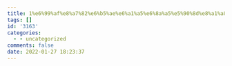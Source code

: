 ```yaml
---
title: 1%e6%99%af%e8%a7%82%e6%b5%ae%e6%a1%a5%e6%8a%a5%e5%90%8d%e8%a1%a8
tags: []
id: '3163'
categories:
  - - uncategorized
comments: false
date: 2022-01-27 18:23:37
---
```

